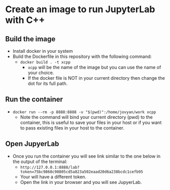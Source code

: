 # Create an image to run JupyterLab with C++

## Build the image
- Install docker in your system
- Build the Dockerfile in this repository with the following command:
  - `docker build . -t xcpp`
    - `xcpp` will be the name of the image but you can use the name of your choice.
    -  If the docker file is NOT in your current directory then change the dot for its full path.

## Run the container
- `docker run --rm -p 8888:8888 -v "$(pwd)":/home/jovyan/work xcpp`
  - Note the command will bind your current directory (pwd) to the container, this is useful to save your files in your host or if you want to pass existing files in your host to the container.


## Open JupyerLab
- Once you run the container you will see link similar to the one below in the output of the terminal:
    - `http://127.0.0.1:8888/lab?token=75bc9868c98805cd5a823a502eaad20d6a238bcdc1cefb95`
    - Your will have a different token.
    - Open the link in your browser and you will see JupyerLab.
